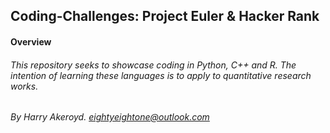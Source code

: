 ## Coding-Challenges: Project Euler & Hacker Rank

#### Overview

###### This repository seeks to showcase coding in Python, C++ and R. The intention of learning these languages is to apply to quantitative research works.

###### By Harry Akeroyd. eightyeightone@outlook.com
